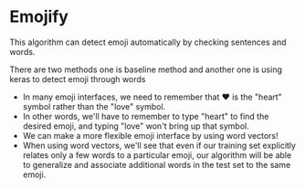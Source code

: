 # Emojify
This algorithm can detect emoji automatically by checking sentences and words.

There are two methods one is baseline method and another one is using keras to detect emoji through words


* In many emoji interfaces, we need to remember that ❤️  is the "heart" symbol rather than the "love" symbol. 
* In other words, we'll have to remember to type "heart" to find the desired emoji, and typing "love" won't bring up that symbol.
* We can make a more flexible emoji interface by using word vectors!
* When using word vectors, we'll see that even if our training set explicitly relates only a few words to a particular emoji, our algorithm will be able to generalize and associate additional words in the test set to the same emoji.
